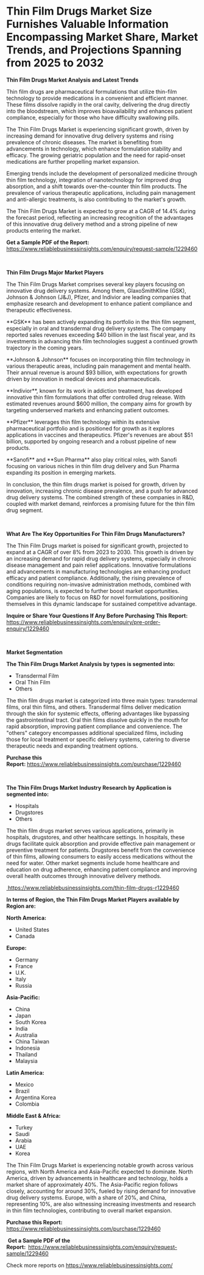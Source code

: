 <p><h1>Thin Film Drugs Market Size Furnishes Valuable Information Encompassing Market Share, Market Trends, and Projections Spanning from 2025 to 2032</h1></p><p><strong>Thin Film Drugs Market Analysis and Latest Trends</strong></p>
<p><p>Thin film drugs are pharmaceutical formulations that utilize thin-film technology to provide medications in a convenient and efficient manner. These films dissolve rapidly in the oral cavity, delivering the drug directly into the bloodstream, which improves bioavailability and enhances patient compliance, especially for those who have difficulty swallowing pills. </p><p>The Thin Film Drugs Market is experiencing significant growth, driven by increasing demand for innovative drug delivery systems and rising prevalence of chronic diseases. The market is benefiting from advancements in technology, which enhance formulation stability and efficacy. The growing geriatric population and the need for rapid-onset medications are further propelling market expansion.</p><p>Emerging trends include the development of personalized medicine through thin film technology, integration of nanotechnology for improved drug absorption, and a shift towards over-the-counter thin film products. The prevalence of various therapeutic applications, including pain management and anti-allergic treatments, is also contributing to the market's growth. </p><p>The Thin Film Drugs Market is expected to grow at a CAGR of 14.4% during the forecast period, reflecting an increasing recognition of the advantages of this innovative drug delivery method and a strong pipeline of new products entering the market.</p></p>
<p><strong>Get a Sample PDF of the Report:&nbsp;</strong> <a href="https://www.reliablebusinessinsights.com/enquiry/request-sample/1229460?utm_campaign=2278&utm_medium=2&utm_source=Github&utm_content=ia&utm_term=03032025&utm_id=thin-film-drugs">https://www.reliablebusinessinsights.com/enquiry/request-sample/1229460</a></p>
<p>&nbsp;</p>
<p><strong>Thin Film Drugs Major Market Players</strong></p>
<p><p>The Thin Film Drugs Market comprises several key players focusing on innovative drug delivery systems. Among them, GlaxoSmithKline (GSK), Johnson & Johnson (J&J), Pfizer, and Indivior are leading companies that emphasize research and development to enhance patient compliance and therapeutic effectiveness.</p><p>**GSK** has been actively expanding its portfolio in the thin film segment, especially in oral and transdermal drug delivery systems. The company reported sales revenues exceeding $40 billion in the last fiscal year, and its investments in advancing thin film technologies suggest a continued growth trajectory in the coming years.</p><p>**Johnson & Johnson** focuses on incorporating thin film technology in various therapeutic areas, including pain management and mental health. Their annual revenue is around $93 billion, with expectations for growth driven by innovation in medical devices and pharmaceuticals.</p><p>**Indivior**, known for its work in addiction treatment, has developed innovative thin film formulations that offer controlled drug release. With estimated revenues around $600 million, the company aims for growth by targeting underserved markets and enhancing patient outcomes.</p><p>**Pfizer** leverages thin film technology within its extensive pharmaceutical portfolio and is positioned for growth as it explores applications in vaccines and therapeutics. Pfizer's revenues are about $51 billion, supported by ongoing research and a robust pipeline of new products.</p><p>**Sanofi** and **Sun Pharma** also play critical roles, with Sanofi focusing on various niches in thin film drug delivery and Sun Pharma expanding its position in emerging markets.</p><p>In conclusion, the thin film drugs market is poised for growth, driven by innovation, increasing chronic disease prevalence, and a push for advanced drug delivery systems. The combined strength of these companies in R&D, coupled with market demand, reinforces a promising future for the thin film drug segment.</p></p>
<p>&nbsp;</p>
<p><strong>What Are The Key Opportunities For Thin Film Drugs Manufacturers?</strong></p>
<p><p>The Thin Film Drugs market is poised for significant growth, projected to expand at a CAGR of over 8% from 2023 to 2030. This growth is driven by an increasing demand for rapid drug delivery systems, especially in chronic disease management and pain relief applications. Innovative formulations and advancements in manufacturing technologies are enhancing product efficacy and patient compliance. Additionally, the rising prevalence of conditions requiring non-invasive administration methods, combined with aging populations, is expected to further boost market opportunities. Companies are likely to focus on R&D for novel formulations, positioning themselves in this dynamic landscape for sustained competitive advantage.</p></p>
<p><strong>Inquire or Share Your Questions If Any Before Purchasing This Report:</strong> <a href="https://www.reliablebusinessinsights.com/enquiry/pre-order-enquiry/1229460?utm_campaign=2278&utm_medium=2&utm_source=Github&utm_content=ia&utm_term=03032025&utm_id=thin-film-drugs">https://www.reliablebusinessinsights.com/enquiry/pre-order-enquiry/1229460</a></p>
<p>&nbsp;</p>
<p><strong>Market Segmentation</strong></p>
<p><strong>The Thin Film Drugs Market Analysis by types is segmented into:</strong></p>
<p><ul><li>Transdermal Film</li><li>Oral Thin Film</li><li>Others</li></ul></p>
<p><p>The thin film drugs market is categorized into three main types: transdermal films, oral thin films, and others. Transdermal films deliver medication through the skin for systemic effects, offering advantages like bypassing the gastrointestinal tract. Oral thin films dissolve quickly in the mouth for rapid absorption, improving patient compliance and convenience. The "others" category encompasses additional specialized films, including those for local treatment or specific delivery systems, catering to diverse therapeutic needs and expanding treatment options.</p></p>
<p><strong>Purchase this Report:&nbsp;</strong><a href="https://www.reliablebusinessinsights.com/purchase/1229460?utm_campaign=2278&utm_medium=2&utm_source=Github&utm_content=ia&utm_term=03032025&utm_id=thin-film-drugs">https://www.reliablebusinessinsights.com/purchase/1229460</a></p>
<p>&nbsp;</p>
<p><strong>The Thin Film Drugs Market Industry Research by Application is segmented into:</strong></p>
<p><ul><li>Hospitals</li><li>Drugstores</li><li>Others</li></ul></p>
<p><p>The thin film drugs market serves various applications, primarily in hospitals, drugstores, and other healthcare settings. In hospitals, these drugs facilitate quick absorption and provide effective pain management or preventive treatment for patients. Drugstores benefit from the convenience of thin films, allowing consumers to easily access medications without the need for water. Other market segments include home healthcare and education on drug adherence, enhancing patient compliance and improving overall health outcomes through innovative delivery methods.</p></p>
<p><a href="https://www.reliablebusinessinsights.com/thin-film-drugs-r1229460?utm_campaign=2278&utm_medium=2&utm_source=Github&utm_content=ia&utm_term=03032025&utm_id=thin-film-drugs">&nbsp;https://www.reliablebusinessinsights.com/thin-film-drugs-r1229460</a></p>
<p><strong>In terms of Region, the Thin Film Drugs Market Players available by Region are:</strong></p>
<p>
    <p> <strong> North America: </strong>
        <ul>
            <li>United States</li>
            <li>Canada</li>
        </ul>
        </p> 
    <p> <strong> Europe: </strong>
        <ul>
            <li>Germany</li>
            <li>France</li>
            <li>U.K.</li>
            <li>Italy</li>
            <li>Russia</li>
        </ul>
        </p> 
    <p> <strong> Asia-Pacific: </strong>
        <ul>
            <li>China</li>
            <li>Japan</li>
            <li>South Korea</li>
            <li>India</li>
            <li>Australia</li>
            <li>China Taiwan</li>
            <li>Indonesia</li>
            <li>Thailand</li>
            <li>Malaysia</li>
        </ul>
        </p> 
    <p> <strong> Latin America: </strong>
        <ul>
            <li>Mexico</li>
            <li>Brazil</li>
            <li>Argentina Korea</li>
            <li>Colombia</li>
        </ul>
        </p> 
    <p> <strong> Middle East & Africa: </strong>
        <ul>
            <li>Turkey</li>
            <li>Saudi</li>
            <li>Arabia</li>
            <li>UAE</li>
            <li>Korea</li>
        </ul>
    </p>
    </p>
<p><p>The Thin Film Drugs Market is experiencing notable growth across various regions, with North America and Asia-Pacific expected to dominate. North America, driven by advancements in healthcare and technology, holds a market share of approximately 40%. The Asia-Pacific region follows closely, accounting for around 30%, fueled by rising demand for innovative drug delivery systems. Europe, with a share of 20%, and China, representing 10%, are also witnessing increasing investments and research in thin film technologies, contributing to overall market expansion.</p></p>
<p><strong>Purchase this Report: </strong><a href="https://www.reliablebusinessinsights.com/purchase/1229460?utm_campaign=2278&utm_medium=2&utm_source=Github&utm_content=ia&utm_term=03032025&utm_id=thin-film-drugs">https://www.reliablebusinessinsights.com/purchase/1229460</a></p>
<p>&nbsp;<strong>Get a Sample PDF of the Report:&nbsp;&nbsp;</strong><a href="https://www.reliablebusinessinsights.com/enquiry/request-sample/1229460?utm_campaign=2278&utm_medium=2&utm_source=Github&utm_content=ia&utm_term=03032025&utm_id=thin-film-drugs">https://www.reliablebusinessinsights.com/enquiry/request-sample/1229460</a></p>
<p><strong></strong></p>
<p>Check more reports on <a href="https://www.reliablebusinessinsights.com/?utm_campaign=2278&utm_medium=2&utm_source=Github&utm_content=ia&utm_term=03032025&utm_id=thin-film-drugs">https://www.reliablebusinessinsights.com/</a></p>